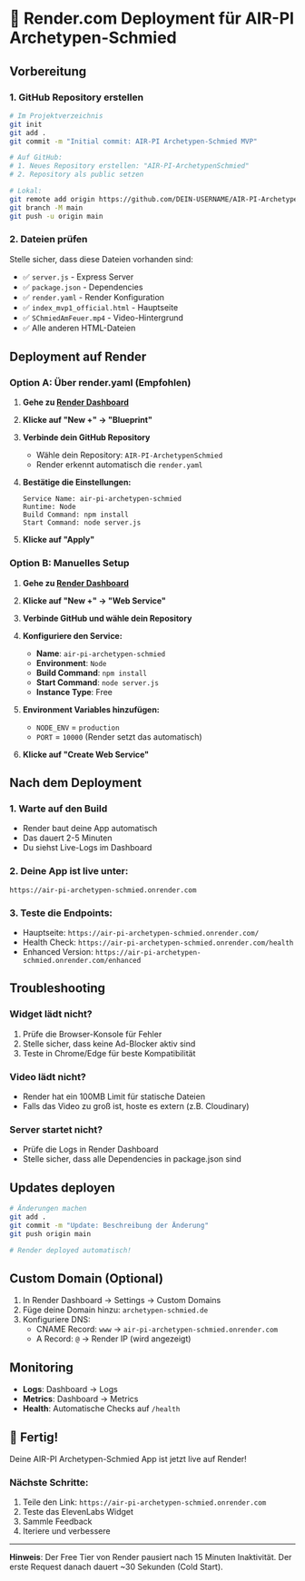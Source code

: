 # 🚀 Render.com Deployment für AIR-PI Archetypen-Schmied

## Vorbereitung

### 1. GitHub Repository erstellen

```bash
# Im Projektverzeichnis
git init
git add .
git commit -m "Initial commit: AIR-PI Archetypen-Schmied MVP"

# Auf GitHub:
# 1. Neues Repository erstellen: "AIR-PI-ArchetypenSchmied"
# 2. Repository als public setzen

# Lokal:
git remote add origin https://github.com/DEIN-USERNAME/AIR-PI-ArchetypenSchmied.git
git branch -M main
git push -u origin main
```

### 2. Dateien prüfen

Stelle sicher, dass diese Dateien vorhanden sind:
- ✅ `server.js` - Express Server
- ✅ `package.json` - Dependencies
- ✅ `render.yaml` - Render Konfiguration
- ✅ `index_mvp1_official.html` - Hauptseite
- ✅ `SChmiedAmFeuer.mp4` - Video-Hintergrund
- ✅ Alle anderen HTML-Dateien

## Deployment auf Render

### Option A: Über render.yaml (Empfohlen)

1. **Gehe zu [Render Dashboard](https://dashboard.render.com/)**

2. **Klicke auf "New +" → "Blueprint"**

3. **Verbinde dein GitHub Repository**
   - Wähle dein Repository: `AIR-PI-ArchetypenSchmied`
   - Render erkennt automatisch die `render.yaml`

4. **Bestätige die Einstellungen:**
   ```
   Service Name: air-pi-archetypen-schmied
   Runtime: Node
   Build Command: npm install
   Start Command: node server.js
   ```

5. **Klicke auf "Apply"**

### Option B: Manuelles Setup

1. **Gehe zu [Render Dashboard](https://dashboard.render.com/)**

2. **Klicke auf "New +" → "Web Service"**

3. **Verbinde GitHub und wähle dein Repository**

4. **Konfiguriere den Service:**
   - **Name**: `air-pi-archetypen-schmied`
   - **Environment**: `Node`
   - **Build Command**: `npm install`
   - **Start Command**: `node server.js`
   - **Instance Type**: Free

5. **Environment Variables hinzufügen:**
   - `NODE_ENV` = `production`
   - `PORT` = `10000` (Render setzt das automatisch)

6. **Klicke auf "Create Web Service"**

## Nach dem Deployment

### 1. Warte auf den Build
- Render baut deine App automatisch
- Das dauert 2-5 Minuten
- Du siehst Live-Logs im Dashboard

### 2. Deine App ist live unter:
```
https://air-pi-archetypen-schmied.onrender.com
```

### 3. Teste die Endpoints:
- Hauptseite: `https://air-pi-archetypen-schmied.onrender.com/`
- Health Check: `https://air-pi-archetypen-schmied.onrender.com/health`
- Enhanced Version: `https://air-pi-archetypen-schmied.onrender.com/enhanced`

## Troubleshooting

### Widget lädt nicht?
1. Prüfe die Browser-Konsole für Fehler
2. Stelle sicher, dass keine Ad-Blocker aktiv sind
3. Teste in Chrome/Edge für beste Kompatibilität

### Video lädt nicht?
- Render hat ein 100MB Limit für statische Dateien
- Falls das Video zu groß ist, hoste es extern (z.B. Cloudinary)

### Server startet nicht?
- Prüfe die Logs in Render Dashboard
- Stelle sicher, dass alle Dependencies in package.json sind

## Updates deployen

```bash
# Änderungen machen
git add .
git commit -m "Update: Beschreibung der Änderung"
git push origin main

# Render deployed automatisch!
```

## Custom Domain (Optional)

1. In Render Dashboard → Settings → Custom Domains
2. Füge deine Domain hinzu: `archetypen-schmied.de`
3. Konfiguriere DNS:
   - CNAME Record: `www` → `air-pi-archetypen-schmied.onrender.com`
   - A Record: `@` → Render IP (wird angezeigt)

## Monitoring

- **Logs**: Dashboard → Logs
- **Metrics**: Dashboard → Metrics
- **Health**: Automatische Checks auf `/health`

## 🎉 Fertig!

Deine AIR-PI Archetypen-Schmied App ist jetzt live auf Render!

### Nächste Schritte:
1. Teile den Link: `https://air-pi-archetypen-schmied.onrender.com`
2. Teste das ElevenLabs Widget
3. Sammle Feedback
4. Iteriere und verbessere

---

**Hinweis**: Der Free Tier von Render pausiert nach 15 Minuten Inaktivität. Der erste Request danach dauert ~30 Sekunden (Cold Start). 